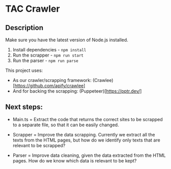 # TAC Crawler

## Description

Make sure you have the latest version of Node.js installed.

1. Install dependencies - `npm install`
2. Run the scrapper - `npm run start`
3. Run the parser - `npm run parse`

This project uses:

- As our crawler/scrapping framework: (Crawlee)[https://github.com/apify/crawlee]
- And for backing the scrapping: (Puppeteer)[https://pptr.dev/]


## Next steps:

- Main.ts
    = Extract the code that returns the correct sites to be scrapped to a separate file, so that it can be easily changed.

- Scrapper
    = Improve the data scrapping. Currently we extract all the texts from the HTML pages, but how do we identify only texts that are relevant to be scrapped?

- Parser
    = Improve data cleaning, given the data extracted from the HTML pages. How do we know which data is relevant to be kept?